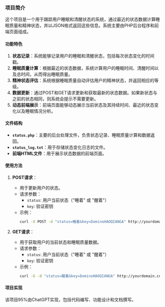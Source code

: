 ### 项目简介

这个项目是一个用于跟踪用户睡眠和清醒状态的系统，通过最近的状态数据计算睡眠质量和精神状态，并以JSON格式返回这些信息。系统主要由PHP后台程序和前端页面组成。

#### 功能特色
1. **状态记录**：系统能够记录用户的睡眠和清醒状态，包括每次状态变化的时间戳。
2. **睡眠质量计算**：根据最近的状态数据，系统计算用户的睡眠时间、清醒时间以及总时间，从而得出睡眠质量。
3. **精神状态评估**：系统根据睡眠质量自动评估用户的精神状态，并返回相应的等级。
4. **数据更新**：通过POST和GET请求更新和获取最新的状态数据。如果新状态与之前的状态相同，则系统会提示不需要更新。
5. **动态前端展示**：前端页面能够动态展示当前状态及其持续时间、最近的状态变化以及睡眠情况分析。

#### 文件结构
- **`status.php`**：主要的后台处理文件，负责状态记录、睡眠质量计算和数据返回。
- **`status_log.txt`**：用于存储状态变化日志的文件。
- **前端HTML文件**：用于展示状态数据的前端页面。

#### 使用方法

1. **POST请求**：
    - 用于更新用户的状态。
    - 请求参数：
      - `status`: 用户当前状态（"睡着" 或 "醒着"）
      - `key`: 验证密钥
    - 示例：
      ```bash
      curl -X POST -d "status=睡着&key=DominoHAOQIANGA" http://yourdomain.com/status.php
      ```

2. **GET请求**：
    - 用于获取用户的当前状态和睡眠质量数据。
    - 请求参数：
      - `status`: 用户当前状态（"睡着" 或 "醒着"）
      - `key`: 验证密钥
    - 示例：
      ```bash
      curl -G -d "status=醒着&key=DominoHAOQIANGA" http://yourdomain.com/status.php
      ```

#### 项目实现

该项目95%由ChatGPT实现，包括代码编写、功能设计和文档撰写。